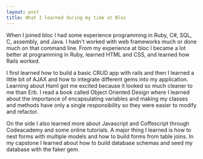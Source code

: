 ```yaml
---
layout: post
title: What I learned during my time at Bloc
---
```


When I joined bloc I had some experience programming in Ruby, C#, SQL, C, assembly, and Java. I hadn't worked with web frameworks much or done much on that command line. From my experience at bloc I became a lot better at programming in Ruby, learned HTML and CSS, and learned how Rails worked.

I first learned how to build a basic CRUD app with rails and then I learned a little bit of AJAX and how to integrate different gems into my application. Learning about Haml got me excited because it looked so much cleaner to me than Erb. I read a book called Object Oriented Design where I learned about the importance of encapsulating variables and making my classes and methods have only a single responsibility so they were easier to modify and refactor.

On the side I also learned more about Javascript and Coffescript through Codeacademy and some online tutorials. A major thing I learned is how to nest forms with multiple models and how to build forms from table joins. In my capstone I learned about how to build database schemas and seed my database with the faker gem.  
